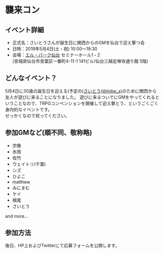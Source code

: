 # 襲来コン

## イベント詳細

- 正式名：さいとうさんが誕生日に関西からのGMを仙台で迎え撃つ会
- 日時：2019年5月4日(土・祝) 10:00〜19:30
- 会場：[エル・パーク仙台](https://www.sendai-l.jp/center/lp/) セミナーホール1・2  
(宮城県仙台市青葉区一番町4-11-1 141ビル/仙台三越定禅寺通り館 5階)

## どんなイベント？

5月4日に30歳の誕生日を迎える(予定の)[さいとう(@jinbe_s)](https://twitter.com/jinbe_s)のために関西から友人が遊びに来ることになりました。
遊びに来るついでにGMをやってくれるということなので、TRPGコンベンションを開催して迎え撃とう、というごくごく身内的なイベントです。  
せっかくなので祝ってください。

## 参加GMなど(順不同、敬称略)

- 宗像
- 氷雨
- 佐竹
- ウェイトリ(千葉)
- シズ
- ひよこ
- matthew
- みにまむ
- ケイ
- 根尾
- さいとう

and more...

## 参加方法

後日、HP上およびTwitterにて応募フォームを公開します。
